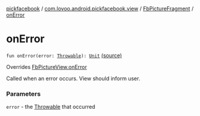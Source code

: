 [pickfacebook](../../index.md) / [com.lovoo.android.pickfacebook.view](../index.md) / [FbPictureFragment](index.md) / [onError](./on-error.md)

# onError

`fun onError(error: `[`Throwable`](https://kotlinlang.org/api/latest/jvm/stdlib/kotlin/-throwable/index.html)`): `[`Unit`](https://kotlinlang.org/api/latest/jvm/stdlib/kotlin/-unit/index.html) [(source)](https://github.com/lovoo/android-pickpic/blob/master/pickfacebook/pickfacebook/src/main/kotlin/com/lovoo/android/pickfacebook/view/FbPictureFragment.kt#L114)

Overrides [FbPictureView.onError](../../com.lovoo.android.pickfacebook.contract/-fb-picture-view/on-error.md)

Called when an error occurs. View should inform user.

### Parameters

`error` - the [Throwable](https://kotlinlang.org/api/latest/jvm/stdlib/kotlin/-throwable/index.html) that occurred
